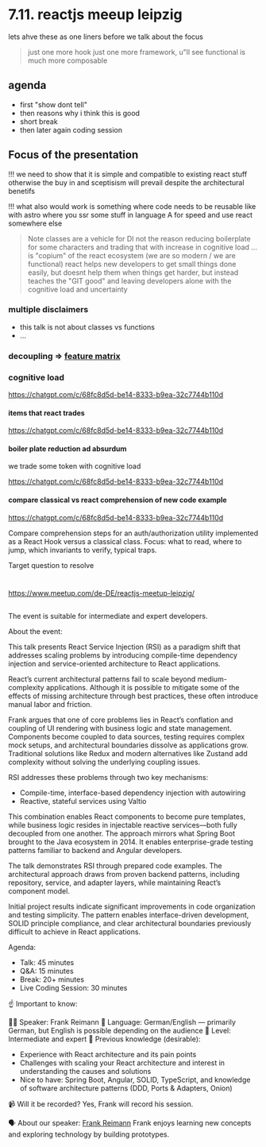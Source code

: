 # 7.11. reactjs meeup leipzig

lets ahve these as one liners before we talk about the focus

> just one more hook
> just one more framework, u"ll see functional is much more composable

## agenda

- first "show dont tell"
- then reasons why i think this is good
- short break
- then later again coding session

## Focus of the presentation

!!! we need to show that it is simple and compatible to existing react stuff otherwise the buy in and sceptisism will prevail despite the architectural benetifs

!!! what also would work is something where code needs to be reusable like with astro where you ssr some stuff in language A for speed and use react somewhere else


> Note
> classes are a vehicle for DI not the reason
> reducing boilerplate for some characters and trading that with increase in cognitive load ... is "copium" of the react ecosystem (we are so modern / we are functional)
> react helps new developers to get small things done easily, but doesnt help them when things get harder, but instead teaches the "GIT good" and leaving developers alone with the cognitive load and uncertainty

### multiple disclaimers

- this talk is not about classes vs functions
- ...

### decoupling => [feature matrix](../../examples/comparision/FeatureMatrix.md)

### cognitive load

https://chatgpt.com/c/68fc8d5d-be14-8333-b9ea-32c7744b110d

#### items that react trades

https://chatgpt.com/c/68fc8d5d-be14-8333-b9ea-32c7744b110d

#### boiler plate reduction ad absurdum

we trade some token with cognitive load

https://chatgpt.com/c/68fc8d5d-be14-8333-b9ea-32c7744b110d

#### compare classical vs react comprehension of new code example

https://chatgpt.com/c/68fc8d5d-be14-8333-b9ea-32c7744b110d

Compare comprehension steps for an auth/authorization utility implemented as a React Hook versus a classical class. Focus: what to read, where to jump, which invariants to verify, typical traps.

Target question to resolve

#

https://www.meetup.com/de-DE/reactjs-meetup-leipzig/

##

The event is suitable for intermediate and expert developers.

About the event:

This talk presents React Service Injection (RSI) as a paradigm shift that addresses scaling problems by introducing compile-time dependency injection and service-oriented architecture to React applications.

React’s current architectural patterns fail to scale beyond medium-complexity applications. Although it is possible to mitigate some of the effects of missing architecture through best practices, these often introduce manual labor and friction.

Frank argues that one of core problems lies in React’s conflation and coupling of UI rendering with business logic and state management. Components become coupled to data sources, testing requires complex mock setups, and architectural boundaries dissolve as applications grow. Traditional solutions like Redux and modern alternatives like Zustand add complexity without solving the underlying coupling issues.

RSI addresses these problems through two key mechanisms:

- Compile-time, interface-based dependency injection with autowiring
- Reactive, stateful services using Valtio

This combination enables React components to become pure templates, while business logic resides in injectable reactive services—both fully decoupled from one another. The approach mirrors what Spring Boot brought to the Java ecosystem in 2014. It enables enterprise-grade testing patterns familiar to backend and Angular developers.

The talk demonstrates RSI through prepared code examples. The architectural approach draws from proven backend patterns, including repository, service, and adapter layers, while maintaining React’s component model.

Initial project results indicate significant improvements in code organization and testing simplicity. The pattern enables interface-driven development, SOLID principle compliance, and clear architectural boundaries previously difficult to achieve in React applications.

Agenda:

- Talk: 45 minutes
- Q&A: 15 minutes
- Break: 20+ minutes
- Live Coding Session: 30 minutes

☝ Important to know:

👨‍💼 Speaker: Frank Reimann
💬 Language: German/English — primarily German, but English is possible depending on the audience
🦾 Level: Intermediate and expert
🧠 Previous knowledge (desirable):

- Experience with React architecture and its pain points
- Challenges with scaling your React architecture and interest in understanding the causes and solutions
- Nice to have: Spring Boot, Angular, SOLID, TypeScript, and knowledge of software architecture patterns (DDD, Ports & Adapters, Onion)

📹 Will it be recorded? Yes, Frank will record his session.

🗣️ About our speaker: [Frank Reimann](https://github.com/7frank)
Frank enjoys learning new concepts and exploring technology by building prototypes.
